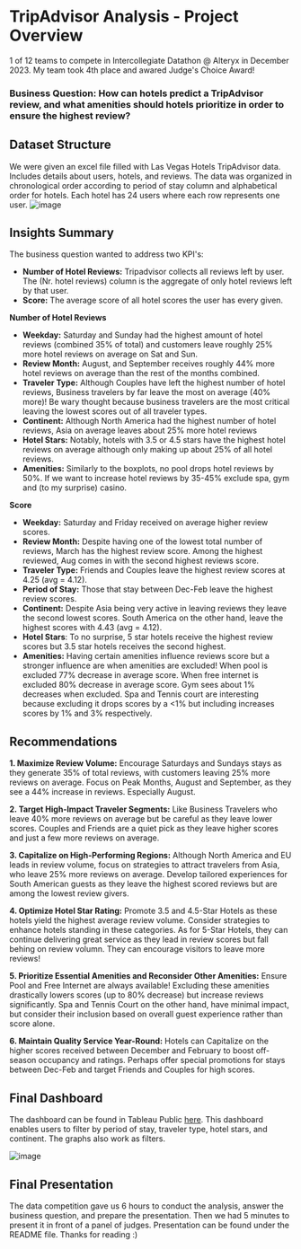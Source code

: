 # TripAdvisor Analysis - Project Overview
1 of 12 teams to compete in Intercollegiate Datathon @ Alteryx in December 2023.
My team took 4th place and awared Judge's Choice Award!

### Business Question: How can hotels predict a TripAdvisor review, and what amenities should hotels prioritize in order to ensure the highest review?

## Dataset Structure
We were given an excel file filled with Las Vegas Hotels TripAdvisor data. Includes details about users, hotels, and reviews. The data was organized in chronological order
according to period of stay column and alphabetical order for hotels. Each hotel has 24 users where each row represents one user.
![image](https://github.com/user-attachments/assets/1cd7cba1-07b3-4efb-951c-ba4bb40f5018)

## Insights Summary
The business question wanted to address two KPI's:
  - **Number of Hotel Reviews:** Tripadvisor collects all reviews left by user. The (Nr. hotel reviews) column is the aggregate of only hotel reviews left by that user.
  - **Score:** The average score of all hotel scores the user has every given.

**Number of Hotel Reviews**
- **Weekday:** Saturday and Sunday had the highest amount of hotel reviews (combined 35% of total) and customers leave roughly 25% more hotel reviews on average on Sat and Sun. 
- **Review Month:** August, and September receives roughly 44% more hotel reviews on average than the rest of the months combined. 
- **Traveler Type:** Although Couples have left the highest number of hotel reviews, Business travelers by far leave the most on average (40% more)!
Be wary thought because business travelers are the most critical leaving the lowest scores out of all traveler types.
- **Continent:** Although North America had the highest number of hotel reviews, Asia on average leaves about 25% more hotel reviews
- **Hotel Stars:** Notably, hotels with 3.5 or 4.5 stars have the highest hotel reviews on average although only making up about 25% of all hotel reviews.
- **Amenities:** Similarly to the boxplots, no pool drops hotel reviews by 50%. If we want to increase hotel reviews by 35-45% exclude spa, gym and (to my surprise) casino.

**Score**
- **Weekday:** Saturday and Friday received on average higher review scores. 
- **Review Month:** Despite having one of the lowest total number of reviews, March has the highest review score.
Among the highest reviewed, Aug comes in with the second highest reviews score.
- **Traveler Type:** Friends and Couples leave the highest review scores at 4.25 (avg = 4.12).
- **Period of Stay:** Those that stay between Dec-Feb leave the highest review scores.
- **Continent:** Despite Asia being very active in leaving reviews they leave the second lowest scores. South America on the other hand, leave the highest scores with 4.43 (avg = 4.12).
- **Hotel Stars**: To no surprise, 5 star hotels receive the highest review scores but 3.5 star hotels receives the second highest.
- **Amenities:** Having certain amenities influence reviews score but a stronger influence are when amenities are excluded!
When pool is excluded 77% decrease in average score. When free internet is excluded 80% decrease in average score. Gym sees about 1% decreases when excluded.
Spa and Tennis court are interesting because excluding it drops scores by a <1% but including increases scores by 1% and 3% respectively.

## Recommendations
**1. Maximize Review Volume:** Encourage Saturdays and Sundays stays as they generate 35% of total reviews, with customers leaving 25% more reviews on average. Focus on Peak Months, August and September, as they see a 44% increase in reviews. Especially August.

**2. Target High-Impact Traveler Segments:** Like Business Travelers who leave 40% more reviews on average but be careful as they leave lower scores. Couples and Friends are a quiet pick as they leave higher scores and just a few more reviews on average.

**3. Capitalize on High-Performing Regions:** Although North America and EU leads in review volume, focus on strategies to attract travelers from Asia, who leave 25% more reviews on average. Develop tailored experiences for South American guests as they leave the highest scored reviews but are among the lowest review givers.

**4. Optimize Hotel Star Rating:** Promote 3.5 and 4.5-Star Hotels as these hotels yield the highest average review volume. Consider strategies to enhance hotels standing in these categories. As for 5-Star Hotels, they can continue delivering great service as they lead in review scores but fall behing on review volumn. They can encourage visitors to leave more reviews!

**5. Prioritize Essential Amenities and Reconsider Other Amenities:** Ensure Pool and Free Internet are always available! Excluding these amenities drastically lowers scores (up to 80% decrease) but increase reviews significantly. Spa and Tennis Court on the other hand, have minimal impact, but consider their inclusion based on overall guest experience rather than score alone.

**6. Maintain Quality Service Year-Round:** Hotels can Capitalize on the higher scores received between December and February to boost off-season occupancy and ratings. Perhaps offer special promotions for stays between Dec-Feb and target Friends and Couples for high scores.

## Final Dashboard
The dashboard can be found in Tableau Public [here](https://public.tableau.com/app/profile/rodrigo.suarez5210/viz/TripAdvisorDashboard_Public/TripADASH). This dashboard enables users to filter by period of stay, traveler type, hotel stars, and continent. The graphs also work as filters.

![image](https://github.com/user-attachments/assets/d2b393c0-4347-4bce-a08a-8ca012b31498)

## Final Presentation 
The data competition gave us 6 hours to conduct the analysis, answer the business question, and prepare the presentation. Then we had 5 minutes to present it in front of a panel of judges. Presentation can be found under the README file. Thanks for reading :)



